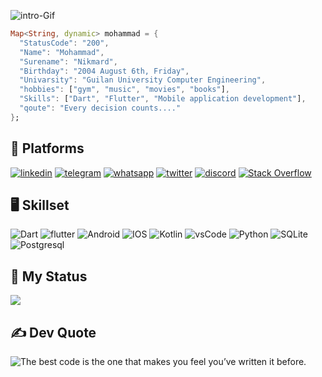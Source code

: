 
![intro-Gif](https://user-images.githubusercontent.com/74038190/225813708-98b745f2-7d22-48cf-9150-083f1b00d6c9.gif)

```Dart
Map<String, dynamic> mohammad = {
  "StatusCode": "200",
  "Name": "Mohammad",
  "Surename": "Nikmard",
  "Birthday": "2004 August 6th, Friday",
  "Univarsity": "Guilan University Computer Engineering",
  "hobbies": ["gym", "music", "movies", "books"],
  "Skills": ["Dart", "Flutter", "Mobile application development"],
  "qoute": "Every decision counts...."
};
```


## 👾 Platforms
[![linkedin](	https://img.shields.io/badge/LinkedIn-0077B5?style=for-the-badge&logo=linkedin&logoColor=white)](https://www.linkedin.com/in/mohammad-nikmard/)
[![telegram](https://img.shields.io/badge/Telegram-2CA5E0?style=for-the-badge&logo=telegram&logoColor=white)](https://t.me/M_TheSicko)
[![whatsapp](https://img.shields.io/badge/WhatsApp-25D366?style=for-the-badge&logo=whatsapp&logoColor=white)](https://wa.me/qr/G2YW2QTZYSDIO1)
[![twitter](https://img.shields.io/badge/Twitter-1DA1F2?style=for-the-badge&logo=twitter&logoColor=white)](https://twitter.com/MohammadNikmard)
[![discord](https://img.shields.io/badge/Discord-5865F2?style=for-the-badge&logo=discord&logoColor=white)](https://discordapp.com/users/mohamad_1233#1706)
[![Stack Overflow](https://img.shields.io/badge/-Stackoverflow-FE7A16?style=for-the-badge&logo=stack-overflow&logoColor=white)](https://stackoverflow.com/users/23394883/mohammad)

## 🖥️ Skillset
![Dart](	https://img.shields.io/badge/Dart-0175C2?style=for-the-badge&logo=dart&logoColor=white)
![flutter](https://img.shields.io/badge/Flutter-02569B?style=for-the-badge&logo=flutter&logoColor=white)
![Android](https://img.shields.io/badge/Android-3DDC84?style=for-the-badge&logo=android&logoColor=white)
![IOS](	https://img.shields.io/badge/iOS-000000?style=for-the-badge&logo=ios&logoColor=white)
![Kotlin](https://img.shields.io/badge/Kotlin-7F52FF?style=for-the-badge&logo=Kotlin&logoColor=white)
![vsCode](	https://img.shields.io/badge/VSCode-0078D4?style=for-the-badge&logo=visual%20studio%20code&logoColor=white)
![Python](https://img.shields.io/badge/Python-3776AB?style=for-the-badge&logo=python&logoColor=white)
![SQLite](https://img.shields.io/badge/SQLite-07405E?style=for-the-badge&logo=sqlite&logoColor=white)
![Postgresql](https://img.shields.io/badge/PostgreSQL-316192?style=for-the-badge&logo=postgresql&logoColor=white)

## 📜 My Status
![](https://github-readme-stats.vercel.app/api?username=Mohammad-Nikmard&show_icons=true&theme=dracula)

## ✍️ Dev Quote
![The best code is the one that makes you feel you’ve written it before.](https://github-readme-quotes-bay.vercel.app/quote?theme=tokyonight) 

